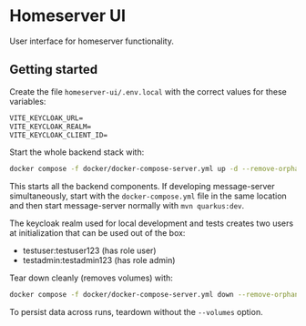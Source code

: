 # Homeserver UI

User interface for homeserver functionality.

## Getting started

Create the file `homeserver-ui/.env.local` with the correct values for these variables:
```txt
VITE_KEYCLOAK_URL=
VITE_KEYCLOAK_REALM=
VITE_KEYCLOAK_CLIENT_ID=
```

Start the whole backend stack with:
```sh
docker compose -f docker/docker-compose-server.yml up -d --remove-orphans --force-recreate
```

This starts all the backend components. If developing message-server simultaneously, start
with the `docker-compose.yml` file in the same location and then start message-server normally
with `mvn quarkus:dev`.

The keycloak realm used for local development and tests creates two users at initialization
that can be used out of the box:
- testuser:testuser123 (has role user)
- testadmin:testadmin123 (has role admin)


Tear down cleanly (removes volumes) with:
```sh
docker compose -f docker/docker-compose-server.yml down --remove-orphans --volumes
```

To persist data across runs, teardown without the `--volumes` option.
